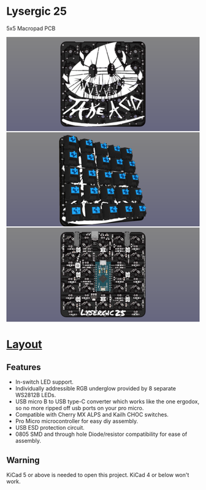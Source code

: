 # Lysergic 25
5x5 Macropad PCB

![Frontside Render](https://raw.githubusercontent.com/Gtrx0/lysergic25/master/Renders/Frontside_Unpopulated.png)
![Frontside Render](https://raw.githubusercontent.com/Gtrx0/lysergic25/master/Renders/Frontside_Populated_Tilted.png)
![Backside Render](https://raw.githubusercontent.com/Gtrx0/lysergic25/master/Renders/Backside_populated.png)
# [Layout](http://www.keyboard-layout-editor.com/#/gists/2997f919e892d07fd131f2b731a871e9)

## Features
* In-switch LED support.
* Individually addressible RGB underglow provided by 8 separate WS2812B LEDs.
* USB micro B to USB type-C converter which works like the one ergodox, so no more ripped off usb ports on your pro micro.
* Compatible with Cherry MX ALPS and Kailh CHOC switches. 
* Pro Micro microcontroller for easy diy assembly.
* USB ESD protection circuit.
* 0805 SMD and through hole Diode/resistor compatibility for ease of assembly.

## Warning
KiCad 5 or above is needed to open this project. KiCad 4 or below won't work.
